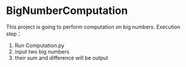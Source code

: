 # BigNumberComputation
This project is going to perform computation on big numbers.
Execution step：
1. Run Computation.py
2. input two big numbers
3. their sum and difference will be output